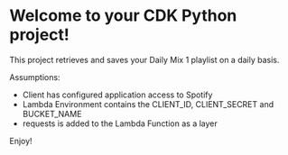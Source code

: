 
# Welcome to your CDK Python project!

This project retrieves and saves your Daily Mix 1 playlist on a daily basis.

Assumptions:
- Client has configured application access to Spotify
- Lambda Environment contains the CLIENT_ID, CLIENT_SECRET and BUCKET_NAME
- requests is added to the Lambda Function as a layer

Enjoy!
